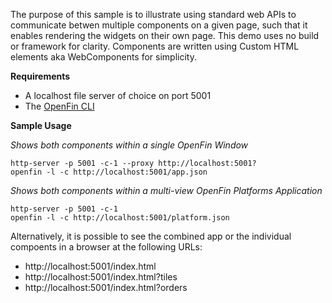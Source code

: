 The purpose of this sample is to illustrate using standard web APIs to communicate betwen multiple components on a given page, such that it enables rendering the widgets on their own page. This demo uses no build or framework for clarity. Components are written using Custom HTML elements aka WebComponents for simplicity.

**Requirements**

- A localhost file server of choice on port 5001
- The [OpenFin CLI](https://developers.openfin.co/docs/openfin-cli-tool)

**Sample Usage**

_Shows both components within a single OpenFin Window_
```
http-server -p 5001 -c-1 --proxy http://localhost:5001?
openfin -l -c http://localhost:5001/app.json
```

_Shows both components within a multi-view OpenFin Platforms Application_
```
http-server -p 5001 -c-1
openfin -l -c http://localhost:5001/platform.json
```

Alternatively, it is possible to see the combined app or the individual compoents in a browser at the following URLs:

- http://localhost:5001/index.html
- http://localhost:5001/index.html?tiles
- http://localhost:5001/index.html?orders